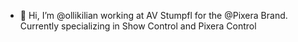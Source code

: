 - 👋 Hi, I’m @ollikilian
working at AV Stumpfl for the @Pixera Brand.
Currently specializing in Show Control and Pixera Control


<!---
ollikilian/ollikilian is a ✨ special ✨ repository because its `README.md` (this file) appears on your GitHub profile.
You can click the Preview link to take a look at your changes.
--->
